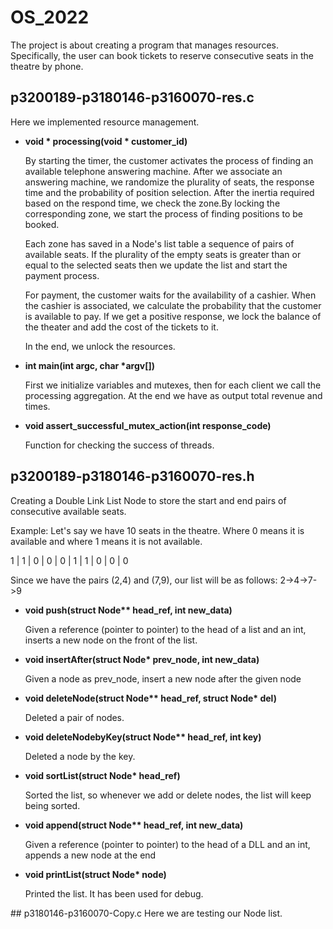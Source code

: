 # OS_2022
<p> The project is about creating a program that manages resources. Specifically, the user can book tickets to reserve consecutive seats in the theatre by phone.</p>

## p3200189-p3180146-p3160070-res.c
Here we implemented resource management.
<ul>
  <li> <b>void * processing(void * customer_id)</b> 
    <p>By starting the timer, the customer activates the process of finding an available telephone answering machine. After we associate an answering machine, we randomize the plurality of seats, the response time and the probability of position selection. After the inertia required based on the respond time, we check the zone.By locking the corresponding zone, we start the process of finding positions to be booked.</p>
  <p>Each zone has saved in a Node's list table a sequence of pairs of available seats. If the plurality of the empty seats is greater than or equal to the selected seats then we update the list and start the payment process.</p>
    <p>For payment, the customer waits for the availability of a cashier. When the cashier is associated, we calculate the probability that the customer is available to pay. If we get a positive response, we lock the balance of the theater and add the cost of the tickets to it.</p>
    <p>In the end, we unlock the resources.</p></li>
  <li> <b>int main(int argc, char *argv[])</b>
    <p>First we initialize variables and mutexes, then for each client we call the processing aggregation. At the end we have as output total revenue and times.</p>
  </li>
  <li> <b>void assert_successful_mutex_action(int response_code)</b>
    <p>Function for checking the success of threads.</p>
  </li>

</ul>

## p3200189-p3180146-p3160070-res.h
Creating a Double Link List Node to store the start and end pairs of consecutive available seats.
<p>Example: Let's say we have 10 seats in the theatre. Where 0 means it is available and where 1 means it is not available.</p>
<p>1 | 1 | 0 | 0 | 0 | 1 | 1 | 0 | 0 | 0</p>
<p>Since we have the pairs (2,4) and (7,9), our list will be as follows: 2->4->7->9</p>
<ul>
  <li> <b>void push(struct Node** head_ref, int new_data)</b>
    <p>Given a reference (pointer to pointer) to the head of a list
   and an int, inserts a new node on the front of the list.</p>
  </li>
  <li> <b>void insertAfter(struct Node* prev_node,  int new_data)</b>
    <p>Given a node as prev_node, insert a new node after the given node</p>
  </li>
  <li> <b>void deleteNode(struct Node** head_ref, struct Node* del)</b>
    <p>Deleted a pair of nodes.</p>
  </li>
  <li> <b>void deleteNodebyKey(struct Node** head_ref, int key)</b>
    <p>Deleted a node by the key.</p>
  </li>
  <li> <b>void sortList(struct Node* head_ref)</b>
    <p>Sorted the list, so whenever we add or delete nodes, the list will keep being sorted.</p>
  </li>
  <li> <b>void append(struct Node** head_ref, int new_data)</b>
    <p>Given a reference (pointer to pointer) to the head
   of a DLL and an int, appends a new node at the end</p>
  </li>
  <li> <b>void printList(struct Node* node)</b>
    <p>Printed the list. It has been used for debug.</p>
  </li>
</ul>
## p3180146-p3160070-Copy.c
Here we are testing our Node list.
